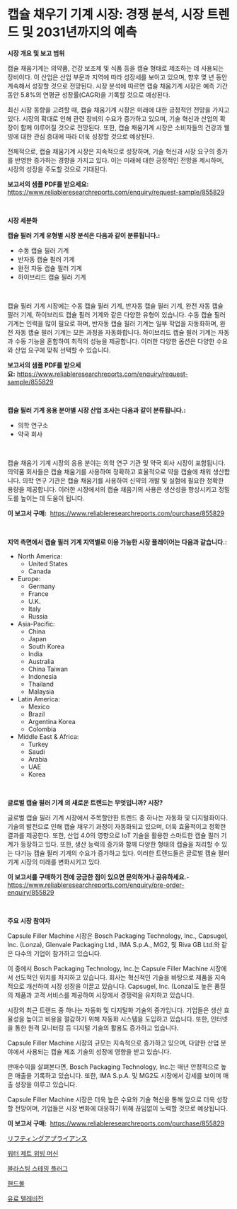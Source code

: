 <p><h1>캡슐 채우기 기계 시장: 경쟁 분석, 시장 트렌드 및 2031년까지의 예측</h1></p><p><strong>시장 개요 및 보고 범위</strong></p>
<p><p>캡슐 채움기계는 의약품, 건강 보조제 및 식품 등을 캡슐 형태로 제조하는 데 사용되는 장비이다. 이 산업은 산업 부문과 지역에 따라 성장세를 보이고 있으며, 향후 몇 년 동안 계속해서 성장할 것으로 전망된다. 시장 분석에 따르면 캡슐 채움기계 시장은 예측 기간 동안 5.8%의 연평균 성장률(CAGR)을 기록할 것으로 예상된다.</p><p>최신 시장 동향을 고려할 때, 캡슐 채움기계 시장은 미래에 대한 긍정적인 전망을 가지고 있다. 시장의 확대로 인해 관련 장비의 수요가 증가하고 있으며, 기술 혁신과 산업의 확장이 함께 이루어질 것으로 전망된다. 또한, 캡슐 채움기계 시장은 소비자들의 건강과 웰빙에 대한 관심 증대에 따라 더욱 성장할 것으로 예상된다.</p><p>전체적으로, 캡슐 채움기계 시장은 지속적으로 성장하며, 기술 혁신과 시장 요구의 증가를 반영한 증가하는 경향을 가지고 있다. 이는 미래에 대한 긍정적인 전망을 제시하며, 시장의 성장을 주도할 것으로 기대된다.</p></p>
<p><strong>보고서의 샘플 PDF를 받으세요:</strong> <a href="https://www.reliableresearchreports.com/enquiry/request-sample/855829">https://www.reliableresearchreports.com/enquiry/request-sample/855829</a></p>
<p>&nbsp;</p>
<p><strong>시장 세분화</strong></p>
<p><strong>캡슐 필러 기계 유형별 시장 분석은 다음과 같이 분류됩니다.:</strong></p>
<p><ul><li>수동 캡슐 필러 기계</li><li>반자동 캡슐 필러 기계</li><li>완전 자동 캡슐 필러 기계</li><li>하이브리드 캡슐 필러 기계</li></ul></p>
<p>&nbsp;</p>
<p><p>캡슐 필러 기계 시장에는 수동 캡슐 필러 기계, 반자동 캡슐 필러 기계, 완전 자동 캡슐 필러 기계, 하이브리드 캡슐 필러 기계와 같은 다양한 유형이 있습니다. 수동 캡슐 필러 기계는 인력을 많이 필요로 하며, 반자동 캡슐 필러 기계는 일부 작업을 자동화하며, 완전 자동 캡슐 필러 기계는 모든 과정을 자동화합니다. 하이브리드 캡슐 필러 기계는 자동과 수동 기능을 혼합하여 최적의 성능을 제공합니다. 이러한 다양한 옵션은 다양한 수요와 산업 요구에 맞춰 선택할 수 있습니다.</p></p>
<p><strong>보고서의 샘플 PDF를 받으세요:</strong>&nbsp;<a href="https://www.reliableresearchreports.com/enquiry/request-sample/855829">https://www.reliableresearchreports.com/enquiry/request-sample/855829</a></p>
<p>&nbsp;</p>
<p><strong> 캡슐 필러 기계 응용 분야별 시장 산업 조사는 다음과 같이 분류됩니다.:</strong></p>
<p><ul><li>의학 연구소</li><li>약국 회사</li></ul></p>
<p>&nbsp;</p>
<p><p>캡슐 채움기 기계 시장의 응용 분야는 의학 연구 기관 및 약국 회사 시장이 포함됩니다. 의약품 회사들은 캡슐 채움기를 사용하여 정확하고 효율적으로 약을 캡슐에 채워 생산합니다. 의학 연구 기관은 캡슐 채움기를 사용하여 신약의 개발 및 실험에 필요한 정확한 용량을 제공합니다. 이러한 시장에서의 캡슐 채움기의 사용은 생산성을 향상시키고 정밀도를 높이는 데 도움이 됩니다.</p></p>
<p><strong>이 보고서 구매:</strong>&nbsp; <a href="https://www.reliableresearchreports.com/purchase/855829">https://www.reliableresearchreports.com/purchase/855829</a></p>
<p>&nbsp;</p>
<p><strong>지역 측면에서 캡슐 필러 기계 지역별로 이용 가능한 시장 플레이어는 다음과 같습니다.:</strong></p>
<p><ul>
    <li>
        North America:
        <ul>
            <li>United States</li>
            <li>Canada</li>
        </ul>
    </li>
    <li>
        Europe:
        <ul>
            <li>Germany</li>
            <li>France</li>
            <li>U.K.</li>
            <li>Italy</li>
            <li>Russia</li>
        </ul>
    </li>
    <li>
        Asia-Pacific:
        <ul>
            <li>China</li>
            <li>Japan</li>
            <li>South Korea</li>
            <li>India</li>
            <li>Australia</li>
            <li>China Taiwan</li>
            <li>Indonesia</li>
            <li>Thailand</li>
            <li>Malaysia</li>
        </ul>
    </li>
    <li>
        Latin America:
        <ul>
            <li>Mexico</li>
            <li>Brazil</li>
            <li>Argentina Korea</li>
            <li>Colombia</li>
        </ul>
    </li>
    <li>
        Middle East & Africa:
        <ul>
            <li>Turkey</li>
            <li>Saudi</li>
            <li>Arabia</li>
            <li>UAE</li>
            <li>Korea</li>
        </ul>
    </li>
    </ul></p>
<p>&nbsp;</p>
<p><strong>글로벌 캡슐 필러 기계 의 새로운 트렌드는 무엇입니까? 시장?</strong></p>
<p><p>글로벌 캡슐 필러 기계 시장에서 주목할만한 트렌드 중 하나는 자동화 및 디지털화이다. 기술의 발전으로 인해 캡슐 채우기 과정이 자동화되고 있으며, 더욱 효율적이고 정확한 결과를 제공한다. 또한, 산업 4.0의 영향으로 IoT 기술을 활용한 스마트한 캡슐 필러 기계가 등장하고 있다. 또한, 생산 능력의 증가와 함께 다양한 형태의 캡슐을 처리할 수 있는 다기능 캡슐 필러 기계의 수요가 증가하고 있다. 이러한 트렌드들은 글로벌 캡슐 필러 기계 시장의 미래를 변화시키고 있다.</p></p>
<p><strong>이 보고서를 구매하기 전에 궁금한 점이 있으면 문의하거나 공유하세요.</strong>- <a href="https://www.reliableresearchreports.com/enquiry/pre-order-enquiry/855829">https://www.reliableresearchreports.com/enquiry/pre-order-enquiry/855829</a></p>
<p>&nbsp;</p>
<p><strong>주요 시장 참여자</strong></p>
<p><p>Capsule Filler Machine 시장은 Bosch Packaging Technology, Inc., Capsugel, Inc. (Lonza), Glenvale Packaging Ltd., IMA S.p.A., MG2, 및 Riva GB Ltd.와 같은 다수의 기업이 참가하고 있습니다. </p><p>이 중에서 Bosch Packaging Technology, Inc.는 Capsule Filler Machine 시장에서 선도적인 위치를 차지하고 있습니다. 회사는 혁신적인 기술을 바탕으로 제품을 지속적으로 개선하여 시장 성장을 이끌고 있습니다. Capsugel, Inc. (Lonza)도 높은 품질의 제품과 고객 서비스를 제공하여 시장에서 경쟁력을 유지하고 있습니다. </p><p>시장의 최근 트렌드 중 하나는 자동화 및 디지털화 기술의 증가입니다. 기업들은 생산 효율성을 높이고 비용을 절감하기 위해 자동화 시스템을 도입하고 있습니다. 또한, 인터넷을 통한 원격 모니터링 등 디지털 기술의 활용도 증가하고 있습니다.</p><p>Capsule Filler Machine 시장의 규모는 지속적으로 증가하고 있으며, 다양한 산업 분야에서 사용되는 캡슐 제조 기술의 성장에 영향을 받고 있습니다.</p><p>판매수익을 살펴본다면, Bosch Packaging Technology, Inc.는 매년 안정적으로 높은 매출을 기록하고 있습니다. 또한, IMA S.p.A. 및 MG2도 시장에서 강세를 보이며 매출 성장을 이루고 있습니다.</p><p>Capsule Filler Machine 시장은 더욱 높은 수요와 기술 혁신을 통해 앞으로 더욱 성장할 전망이며, 기업들은 시장 변화에 대응하기 위해 끊임없이 노력할 것으로 예상됩니다.</p></p>
<p><strong>이 보고서 구매:</strong>&nbsp;&nbsp;<a href="https://www.reliableresearchreports.com/purchase/855829">https://www.reliableresearchreports.com/purchase/855829</a></p>
<p><p><a href="https://github.com/oqxogxyvqe90775/Market-Research-Report-List-1/blob/main/45509014934.md">リフティングアプライアンス</a></p><p><a href="https://medium.com/@mujgankortalih/%EC%9B%8C%ED%84%B0-%EC%A0%9C%ED%8A%B8-%EC%A7%81%EC%A1%B0%EA%B8%B0-%EC%8B%9C%EC%9E%A5-%EC%8B%9C%EC%9E%A5-cagr-%EC%8B%9C%EC%9E%A5-%EB%8F%99%ED%96%A5-%EB%B0%8F-%EC%84%B1%EC%9E%A5-%EC%A0%84%EB%9E%B5%EC%97%90-%EB%8C%80%ED%95%9C-%ED%86%B5%EC%B0%B0%EB%A0%A5-f879938f0387">워터 제트 위빙 머신</a></p><p><a href="https://github.com/lzrvbyqzftro57/Market-Research-Report-List-1/blob/main/73637524495.md">블라스팅 스테밍 플러그</a></p><p><a href="https://medium.com/@vlcostes/%ED%95%B8%EB%93%9C%EB%B3%BC-%EC%8B%9C%EC%9E%A5-%EC%9D%B8%EC%82%AC%EC%9D%B4%ED%8A%B8-%EC%8B%9C%EC%9E%A5-%EB%8F%99%ED%96%A5-%EC%84%B1%EC%9E%A5-2024%EB%85%84%EB%B6%80%ED%84%B0-2031%EB%85%84%EA%B9%8C%EC%A7%80-%EC%98%88%EC%B8%A1-925bc2c41f7d">핸드볼</a></p><p><a href="https://github.com/vs019sa3m8x/Market-Research-Report-List-1/blob/main/45409604496.md">유료 텔레비전</a></p></p>
